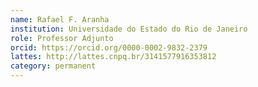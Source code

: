 ```yaml
---
name: Rafael F. Aranha
institution: Universidade do Estado do Rio de Janeiro
role: Professor Adjunto
orcid: https://orcid.org/0000-0002-9832-2379
lattes: http://lattes.cnpq.br/3141577916353812
category: permanent
---
```

